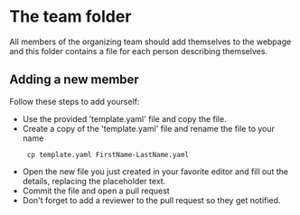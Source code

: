 # The team folder

All members of the organizing team should add themselves to the webpage and
this folder contains a file for each person describing themselves.

## Adding a new member
Follow these steps to add yourself:
* Use the provided 'template.yaml' file and copy the file.
* Create a copy of the 'template.yaml' file and rename the file to your name
   ```
    cp template.yaml FirstName-LastName.yaml
   ```
* Open the new file you just created in your favorite editor and fill out the
  details, replacing the placeholder text.
* Commit the file and open a pull request
* Don't forget to add a reviewer to the pull request so they get notified.
